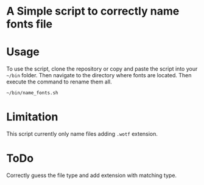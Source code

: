 # A Simple script to correctly name fonts file

# Usage
To use the script, clone the repository or copy and paste the script
into your `~/bin` folder. Then navigate to the directory where
fonts are located. Then execute the command to rename them all.

    ~/bin/name_fonts.sh

# Limitation
This script currently only name files adding `.wotf` extension.

# ToDo
Correctly guess the file type and add extension with matching type.
